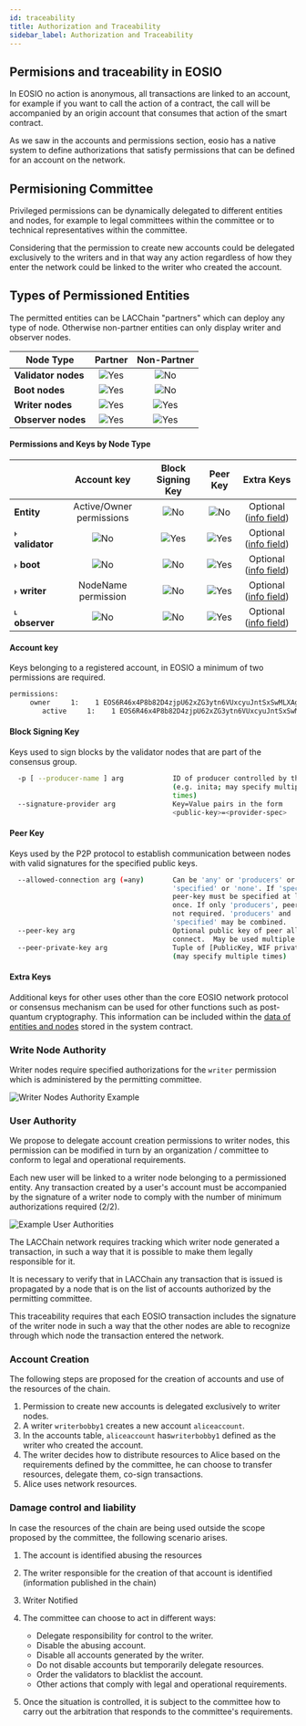 ```yaml
---
id: traceability
title: Authorization and Traceability  
sidebar_label: Authorization and Traceability  
---
```


## Permisions and traceability in EOSIO

In EOSIO no action is anonymous, all transactions are linked to an account, for example if you want to call the action of a contract, the call will be accompanied by an origin account that consumes that action of the smart contract.

As we saw in the accounts and permissions section, eosio has a native system to define authorizations that satisfy permissions that can be defined for an account on the network.

## Permisioning Committee

Privileged permissions can be dynamically delegated to different entities and nodes, for example to legal committees within the committee or to technical representatives within the committee.

Considering that the permission to create new accounts could be delegated exclusively to the writers and in that way any action regardless of how they enter the network could be linked to the writer who created the account.

## Types of Permissioned Entities
The permitted entities can be LACChain "partners" which can deploy any type of node. Otherwise non-partner entities can only display writer and observer nodes.

| Node Type | Partner | Non-Partner |
|-----------|:-------:|:-----------:|
| **Validator nodes** | ![Yes](/img/yes-icon.svg) |  ![No](/img/no-icon.svg)  |
| **Boot nodes**      | ![Yes](/img/yes-icon.svg) |  ![No](/img/no-icon.svg)  |
| **Writer nodes**    | ![Yes](/img/yes-icon.svg) | ![Yes](/img/yes-icon.svg) |
| **Observer nodes**  | ![Yes](/img/yes-icon.svg) | ![Yes](/img/yes-icon.svg) |


#### Permissions and Keys by Node Type

|                 | Account key              | Block Signing Key | Peer Key | Extra Keys            |
|-----------------|:------------------------:|:-----------------:|:--------:|:---------------------:|
| **Entity**      | Active/Owner permissions | ![No](/img/no-icon.svg) | ![No](/img/no-icon.svg) | Optional ([info field](/docs/testnet/entity-node-info#entity-json-structure)) |
|  ˫ **validator**| ![No](/img/no-icon.svg)  | ![Yes](/img/yes-icon.svg) | ![Yes](/img/yes-icon.svg) | Optional ([info field](/docs/testnet/entity-node-info#validator-node)) |
|  ˫ **boot**     | ![No](/img/no-icon.svg)  | ![No](/img/no-icon.svg) | ![Yes](/img/yes-icon.svg) | Optional ([info field](/docs/testnet/entity-node-info#boot-node)) |
|  ˫ **writer**   | NodeName permission      | ![No](/img/no-icon.svg) | ![Yes](/img/yes-icon.svg) | Optional ([info field](/docs/testnet/entity-node-info#writer-node)) |
|  ˪ **observer** | ![No](/img/no-icon.svg)  | ![No](/img/no-icon.svg) | ![Yes](/img/yes-icon.svg) | Optional ([info field](/docs/testnet/entity-node-info#observer-node)) |


#### Account key	

Keys belonging to a registered account, in EOSIO a minimum of two permissions are required.

```sh
permissions: 
     owner     1:    1 EOS6R46x4P8b82D4zjpU62xZG3ytn6VUxcyuJntSxSwMLXAgLxcU8
        active     1:    1 EOS6R46x4P8b82D4zjpU62xZG3ytn6VUxcyuJntSxSwMLXAgLxcU8
```

#### Block Signing Key

Keys used to sign blocks by the validator nodes that are part of the consensus group.

```sh title="nodeos configuration parameters"
  -p [ --producer-name ] arg            ID of producer controlled by this node 
                                        (e.g. inita; may specify multiple 
                                        times)
  --signature-provider arg              Key=Value pairs in the form 
                                        <public-key>=<provider-spec>
```

#### Peer Key

Keys used by the P2P protocol to establish communication between nodes with valid signatures for the specified public keys.

```sh title="nodeos configuration parameters"
  --allowed-connection arg (=any)       Can be 'any' or 'producers' or 
                                        'specified' or 'none'. If 'specified', 
                                        peer-key must be specified at least 
                                        once. If only 'producers', peer-key is 
                                        not required. 'producers' and 
                                        'specified' may be combined.
  --peer-key arg                        Optional public key of peer allowed to 
                                        connect.  May be used multiple times.
  --peer-private-key arg                Tuple of [PublicKey, WIF private key] 
                                        (may specify multiple times)
```

#### Extra Keys

Additional keys for other uses other than the core EOSIO network protocol or consensus mechanism can be used for other functions such as post-quantum cryptography. This information can be included within the [data of entities and nodes](./entity-node-info) stored in the system contract.


### Write Node Authority

Writer nodes require specified authorizations for the `writer` permission which is administered by the permitting committee.

![Writer Nodes Authority Example](/img/diagrams/writer-authorities.png)

### User Authority 

We propose to delegate account creation permissions to writer nodes, this permission can be modified in turn by an organization / committee to conform to legal and operational requirements.

Each new user will be linked to a writer node belonging to a permissioned entity. Any transaction created by a user's account must be accompanied by the signature of a writer node to comply with the number of minimum authorizations required (2/2).

![Example User Authorities](/img/diagrams/user-authorities.png)

The LACChain network requires tracking which writer node generated a transaction, in such a way that it is possible to make them legally responsible for it.

It is necessary to verify that in LACChain any transaction that is issued is propagated by a node that is on the list of accounts authorized by the permitting committee.

This traceability requires that each EOSIO transaction includes the signature of the writer node in such a way that the other nodes are able to recognize through which node the transaction entered the network.

### Account Creation
The following steps are proposed for the creation of accounts and use of the resources of the chain.

1. Permission to create new accounts is delegated exclusively to writer nodes.
2. A writer `writerbobby1` creates a new account `aliceaccount`.
3. In the accounts table, `aliceaccount` has`writerbobby1` defined as the writer who created the account.
4. The writer decides how to distribute resources to Alice based on the requirements defined by the committee, he can choose to transfer resources, delegate them, co-sign transactions.
5. Alice uses network resources.

### Damage control and liability

In case the resources of the chain are being used outside the scope proposed by the committee, the following scenario arises.

1. The account is identified abusing the resources
2. The writer responsible for the creation of that account is identified (information published in the chain)
3. Writer Notified
4. The committee can choose to act in different ways:

	- Delegate responsibility for control to the writer.
	- Disable the abusing account.
	- Disable all accounts generated by the writer.
	- Do not disable accounts but temporarily delegate resources.
	- Order the validators to blacklist the account.
	- Other actions that comply with legal and operational requirements.

5. Once the situation is controlled, it is subject to the committee how to carry out the arbitration that responds to the committee's requirements.
